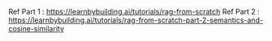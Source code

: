 Ref Part 1 : https://learnbybuilding.ai/tutorials/rag-from-scratch
Ref Part 2 : https://learnbybuilding.ai/tutorials/rag-from-scratch-part-2-semantics-and-cosine-similarity
